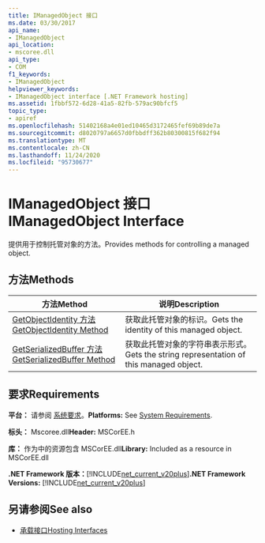 ```yaml
---
title: IManagedObject 接口
ms.date: 03/30/2017
api_name:
- IManagedObject
api_location:
- mscoree.dll
api_type:
- COM
f1_keywords:
- IManagedObject
helpviewer_keywords:
- IManagedObject interface [.NET Framework hosting]
ms.assetid: 1fbbf572-6d28-41a5-82fb-579ac90bfcf5
topic_type:
- apiref
ms.openlocfilehash: 51402168a4e01ed10465d3172465fef69b89de7a
ms.sourcegitcommit: d8020797a6657d0fbbdff362b80300815f682f94
ms.translationtype: MT
ms.contentlocale: zh-CN
ms.lasthandoff: 11/24/2020
ms.locfileid: "95730677"
---
```

# <a name="imanagedobject-interface"></a><span data-ttu-id="a2138-102">IManagedObject 接口</span><span class="sxs-lookup"><span data-stu-id="a2138-102">IManagedObject Interface</span></span>

<span data-ttu-id="a2138-103">提供用于控制托管对象的方法。</span><span class="sxs-lookup"><span data-stu-id="a2138-103">Provides methods for controlling a managed object.</span></span>  
  
## <a name="methods"></a><span data-ttu-id="a2138-104">方法</span><span class="sxs-lookup"><span data-stu-id="a2138-104">Methods</span></span>  
  
|<span data-ttu-id="a2138-105">方法</span><span class="sxs-lookup"><span data-stu-id="a2138-105">Method</span></span>|<span data-ttu-id="a2138-106">说明</span><span class="sxs-lookup"><span data-stu-id="a2138-106">Description</span></span>|  
|------------|-----------------|  
|[<span data-ttu-id="a2138-107">GetObjectIdentity 方法</span><span class="sxs-lookup"><span data-stu-id="a2138-107">GetObjectIdentity Method</span></span>](imanagedobject-getobjectidentity-method.md)|<span data-ttu-id="a2138-108">获取此托管对象的标识。</span><span class="sxs-lookup"><span data-stu-id="a2138-108">Gets the identity of this managed object.</span></span>|  
|[<span data-ttu-id="a2138-109">GetSerializedBuffer 方法</span><span class="sxs-lookup"><span data-stu-id="a2138-109">GetSerializedBuffer Method</span></span>](imanagedobject-getserializedbuffer-method.md)|<span data-ttu-id="a2138-110">获取此托管对象的字符串表示形式。</span><span class="sxs-lookup"><span data-stu-id="a2138-110">Gets the string representation of this managed object.</span></span>|  
  
## <a name="requirements"></a><span data-ttu-id="a2138-111">要求</span><span class="sxs-lookup"><span data-stu-id="a2138-111">Requirements</span></span>  

 <span data-ttu-id="a2138-112">**平台：** 请参阅 [系统要求](../../get-started/system-requirements.md)。</span><span class="sxs-lookup"><span data-stu-id="a2138-112">**Platforms:** See [System Requirements](../../get-started/system-requirements.md).</span></span>  
  
 <span data-ttu-id="a2138-113">**标头：** Mscoree.dll</span><span class="sxs-lookup"><span data-stu-id="a2138-113">**Header:** MSCorEE.h</span></span>  
  
 <span data-ttu-id="a2138-114">**库：** 作为中的资源包含 MSCorEE.dll</span><span class="sxs-lookup"><span data-stu-id="a2138-114">**Library:** Included as a resource in MSCorEE.dll</span></span>  
  
 <span data-ttu-id="a2138-115">**.NET Framework 版本：**[!INCLUDE[net_current_v20plus](../../../../includes/net-current-v20plus-md.md)]</span><span class="sxs-lookup"><span data-stu-id="a2138-115">**.NET Framework Versions:** [!INCLUDE[net_current_v20plus](../../../../includes/net-current-v20plus-md.md)]</span></span>  
  
## <a name="see-also"></a><span data-ttu-id="a2138-116">另请参阅</span><span class="sxs-lookup"><span data-stu-id="a2138-116">See also</span></span>

- [<span data-ttu-id="a2138-117">承载接口</span><span class="sxs-lookup"><span data-stu-id="a2138-117">Hosting Interfaces</span></span>](hosting-interfaces.md)
